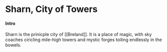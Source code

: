 # Sharn, City of Towers
#### Intro
Sharn is the prinicple city of [[Breland]]. It is a place of magic, with sky coaches ciricling mile-high towers and mystic forges toiling endlessly in the bowels.


